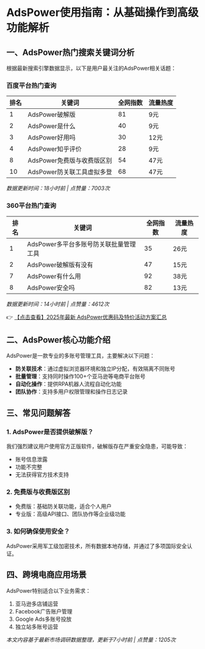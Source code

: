 # AdsPower使用指南：从基础操作到高级功能解析

## 一、AdsPower热门搜索关键词分析

根据最新搜索引擎数据显示，以下是用户最关注的AdsPower相关话题：

### 百度平台热门查询
| 排名 | 关键词                          | 全网指数 | 流量热度 |
|------|---------------------------------|----------|----------|
| 1    | AdsPower破解版                 | 81       | 9元      |
| 2    | AdsPower是什么                 | 40       | 9元      |
| 3    | AdsPower好用吗                 | 30       | 12元     |
| 4    | AdsPower知乎评价               | 28       | 9元      |
| 8    | AdsPower免费版与收费版区别     | 54       | 47元     |
| 10   | AdsPower防关联工具虚拟多登     | 68       | 47元     |

*数据更新时间：18小时前 | 点赞量：7003次*

### 360平台热门查询
| 排名 | 关键词                                  | 全网指数 | 流量热度 |
|------|-----------------------------------------|----------|----------|
| 1    | AdsPower多平台多账号防关联批量管理工具 | 35       | 26元     |
| 2    | AdsPower破解版有没有                   | 47       | 15元     |
| 7    | AdsPower有什么用                       | 92       | 38元     |
| 8    | AdsPower安全吗                         | 82       | 13元     |

*数据更新时间：14小时前 | 点赞量：4612次*

👉 [【点击查看】2025年最新 AdsPower优惠码及特价活动方案汇总](https://bit.ly/adspower_free)

## 二、AdsPower核心功能介绍

AdsPower是一款专业的多账号管理工具，主要解决以下问题：

- **防关联技术**：通过虚拟浏览器环境和独立IP分配，有效隔离不同账号
- **批量管理**：支持同时操作100+个亚马逊等电商平台账号
- **自动化操作**：提供RPA机器人流程自动化功能
- **团队协作**：支持多用户权限管理和操作日志记录

## 三、常见问题解答

### 1. AdsPower是否提供破解版？
我们强烈建议用户使用官方正版软件，破解版存在严重安全隐患，可能导致：
- 账号信息泄露
- 功能不完整
- 无法获得官方技术支持

### 2. 免费版与收费版区别
- 免费版：基础防关联功能，适合个人用户
- 专业版：高级API接口、团队协作等企业级功能

### 3. 如何确保使用安全？
AdsPower采用军工级加密技术，所有数据本地存储，并通过了多项国际安全认证。

## 四、跨境电商应用场景

AdsPower特别适合以下业务需求：
1. 亚马逊多店铺运营
2. Facebook广告账户管理
3. Google Ads多账号投放
4. 独立站多账号运营

*本文内容基于最新市场调研数据整理，更新于7小时前 | 点赞量：1205次*